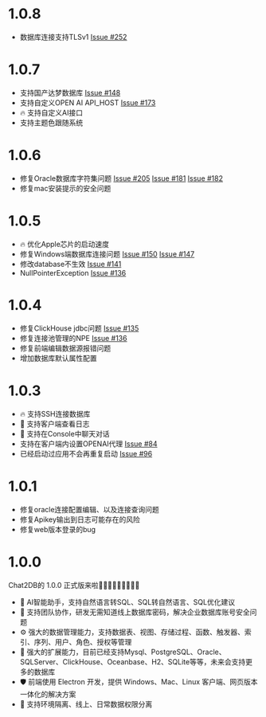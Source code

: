 # 1.0.8
* 数据库连接支持TLSv1 [Issue #252](https://github.com/alibaba/Chat2DB/issues/252)

# 1.0.7
* 支持国产达梦数据库 [Issue #148](https://github.com/alibaba/Chat2DB/issues/147)
* 支持自定义OPEN AI API_HOST [Issue #173](https://github.com/alibaba/Chat2DB/issues/173)
* 🔥 支持自定义AI接口
* 支持主题色跟随系统

# 1.0.6
* 修复Oracle数据库字符集问题 [Issue #205](https://github.com/alibaba/Chat2DB/issues/205) [Issue #181](https://github.com/alibaba/Chat2DB/issues/181) [Issue #182](https://github.com/alibaba/Chat2DB/issues/182)
* 修复mac安装提示的安全问题

# 1.0.5
* 🔥 优化Apple芯片的启动速度
* 修复Windows端数据库连接问题 [Issue #150](https://github.com/alibaba/Chat2DB/issues/150) [Issue #147](https://github.com/alibaba/Chat2DB/issues/147)
* 修改database不生效 [Issue #141](https://github.com/alibaba/Chat2DB/issues/141)
* NullPointerException [Issue #136](https://github.com/alibaba/Chat2DB/issues/136)

# 1.0.4
* 修复ClickHouse jdbc问题 [Issue #135](https://github.com/alibaba/Chat2DB/issues/135)
* 修复连接池管理的NPE [Issue #136](https://github.com/alibaba/Chat2DB/issues/136)
* 修复前端编辑数据源报错问题 
* 增加数据库默认属性配置

# 1.0.3
* 🔥 支持SSH连接数据库
* 🎉 支持客户端查看日志
* 🎉 支持在Console中聊天对话
* 支持在客户端内设置OPENAI代理 [Issue #84](https://github.com/alibaba/Chat2DB/issues/84)
* 已经启动过应用不会再重复启动 [Issue #96](https://github.com/alibaba/Chat2DB/issues/96)

# 1.0.1
* 修复oracle连接配置编辑、以及连接查询问题
* 修复Apikey输出到日志可能存在的风险
* 修复web版本登录的bug

# 1.0.0
Chat2DB的 1.0.0 正式版来啦🎉🎉🎉🎉🎉🎉🎉🎉🎉

* 🌈 AI智能助手，支持自然语言转SQL、SQL转自然语言、SQL优化建议
* 👭 支持团队协作，研发无需知道线上数据库密码，解决企业数据库账号安全问题
* ⚙️ 强大的数据管理能力，支持数据表、视图、存储过程、函数、触发器、索引、序列、用户、角色、授权等管理
* 🔌 强大的扩展能力，目前已经支持Mysql、PostgreSQL、Oracle、SQLServer、ClickHouse、Oceanbase、H2、SQLite等等，未来会支持更多的数据库
* 🛡 前端使用 Electron 开发，提供 Windows、Mac、Linux 客户端、网页版本一体化的解决方案
* 🎁 支持环境隔离、线上、日常数据权限分离
